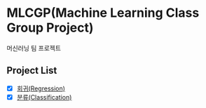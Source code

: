 # MLCGP(Machine Learning Class Group Project)

머신러닝 팀 프로젝트

## Project List

-   [x] [회귀(Regression)](https://github.com/jaehyuenjung/MLCGP/commit/93f4ca5cb3484bf6fa2e5045bf505437f26df83a)
-   [x] [분류(Classification)](https://github.com/jaehyuenjung/MLCGP/commit/f868e5733c3d03d3b5ff4a2f9fcf718dfcd55ed2)

